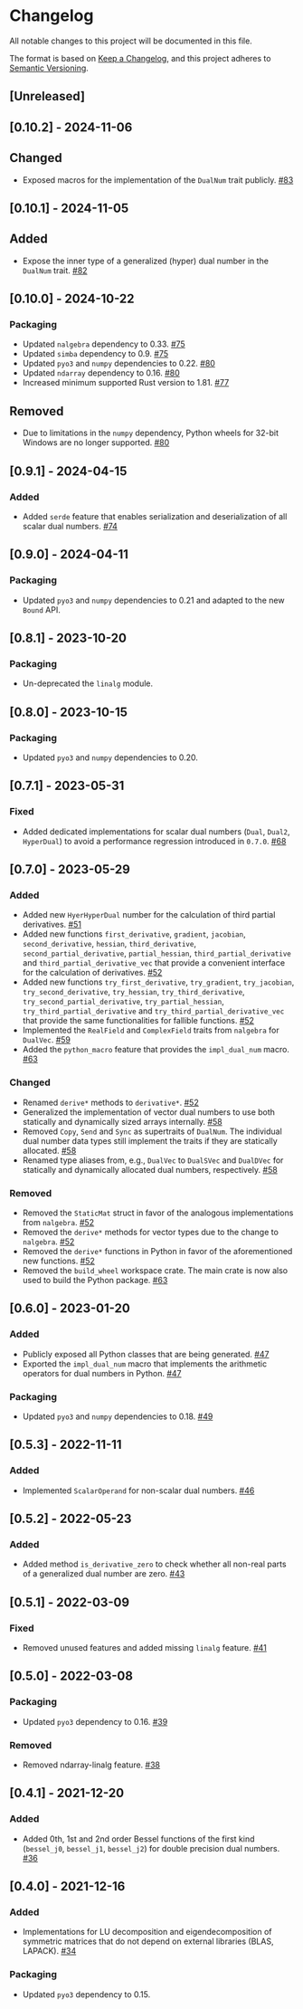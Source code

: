 # Changelog
All notable changes to this project will be documented in this file.

The format is based on [Keep a Changelog](https://keepachangelog.com/en/1.0.0/),
and this project adheres to [Semantic Versioning](https://semver.org/spec/v2.0.0.html).

## [Unreleased]

## [0.10.2] - 2024-11-06
## Changed
- Exposed macros for the implementation of the `DualNum` trait publicly. [#83](https://github.com/itt-ustutt/num-dual/pull/83)

## [0.10.1] - 2024-11-05
## Added
- Expose the inner type of a generalized (hyper) dual number in the `DualNum` trait. [#82](https://github.com/itt-ustutt/num-dual/pull/82)

## [0.10.0] - 2024-10-22
### Packaging
- Updated `nalgebra` dependency to 0.33. [#75](https://github.com/itt-ustutt/num-dual/pull/75)
- Updated `simba` dependency to 0.9. [#75](https://github.com/itt-ustutt/num-dual/pull/75)
- Updated `pyo3` and `numpy` dependencies to 0.22. [#80](https://github.com/itt-ustutt/num-dual/pull/80)
- Updated `ndarray` dependency to 0.16. [#80](https://github.com/itt-ustutt/num-dual/pull/80)
- Increased minimum supported Rust version to 1.81. [#77](https://github.com/itt-ustutt/num-dual/pull/77)

## Removed
- Due to limitations in the `numpy` dependency, Python wheels for 32-bit Windows are no longer supported. [#80](https://github.com/itt-ustutt/num-dual/pull/80)

## [0.9.1] - 2024-04-15
### Added
- Added `serde` feature that enables serialization and deserialization of all scalar dual numbers. [#74](https://github.com/itt-ustutt/num-dual/pull/74)

## [0.9.0] - 2024-04-11
### Packaging
- Updated `pyo3` and `numpy` dependencies to 0.21 and adapted to the new `Bound` API.

## [0.8.1] - 2023-10-20
### Packaging
- Un-deprecated the `linalg` module.

## [0.8.0] - 2023-10-15
### Packaging
- Updated `pyo3` and `numpy` dependencies to 0.20.

## [0.7.1] - 2023-05-31
### Fixed
- Added dedicated implementations for scalar dual numbers (`Dual`, `Dual2`, `HyperDual`) to avoid a performance regression introduced in `0.7.0`. [#68](https://github.com/itt-ustutt/num-dual/pull/68)

## [0.7.0] - 2023-05-29
### Added
- Added new `HyerHyperDual` number for the calculation of third partial derivatives. [#51](https://github.com/itt-ustutt/num-dual/pull/51)
- Added new functions `first_derivative`, `gradient`, `jacobian`, `second_derivative`, `hessian`, `third_derivative`, `second_partial_derivative`, `partial_hessian`, `third_partial_derivative` and `third_partial_derivative_vec` that provide a convenient interface for the calculation of derivatives. [#52](https://github.com/itt-ustutt/num-dual/pull/52)
- Added new functions `try_first_derivative`, `try_gradient`, `try_jacobian`, `try_second_derivative`, `try_hessian`, `try_third_derivative`, `try_second_partial_derivative`, `try_partial_hessian`, `try_third_partial_derivative` and `try_third_partial_derivative_vec` that provide the same functionalities for fallible functions. [#52](https://github.com/itt-ustutt/num-dual/pull/52)
- Implemented the `RealField` and `ComplexField` traits from `nalgebra` for `DualVec`. [#59](https://github.com/itt-ustutt/num-dual/pull/59)
- Added the `python_macro` feature that provides the `impl_dual_num` macro. [#63](https://github.com/itt-ustutt/num-dual/pull/63)

### Changed
- Renamed `derive*` methods to `derivative*`. [#52](https://github.com/itt-ustutt/num-dual/pull/52)
- Generalized the implementation of vector dual numbers to use both statically and dynamically sized arrays internally. [#58](https://github.com/itt-ustutt/num-dual/pull/58)
- Removed `Copy`, `Send` and `Sync` as supertraits of `DualNum`. The individual dual number data types still implement the traits if they are statically allocated. [#58](https://github.com/itt-ustutt/num-dual/pull/58)
- Renamed type aliases from, e.g., `DualVec` to `DualSVec` and `DualDVec` for statically and dynamically allocated dual numbers, respectively. [#58](https://github.com/itt-ustutt/num-dual/pull/58)

### Removed
- Removed the `StaticMat` struct in favor of the analogous implementations from `nalgebra`. [#52](https://github.com/itt-ustutt/num-dual/pull/52)
- Removed the `derive*` methods for vector types due to the change to `nalgebra`. [#52](https://github.com/itt-ustutt/num-dual/pull/52)
- Removed the `derive*` functions in Python in favor of the aforementioned new functions. [#52](https://github.com/itt-ustutt/num-dual/pull/52)
- Removed the `build_wheel` workspace crate. The main crate is now also used to build the Python package. [#63](https://github.com/itt-ustutt/num-dual/pull/63)

## [0.6.0] - 2023-01-20
### Added
- Publicly exposed all Python classes that are being generated. [#47](https://github.com/itt-ustutt/num-dual/pull/47)
- Exported the `impl_dual_num` macro that implements the arithmetic operators for dual numbers in Python. [#47](https://github.com/itt-ustutt/num-dual/pull/47)

### Packaging
- Updated `pyo3` and `numpy` dependencies to 0.18. [#49](https://github.com/itt-ustutt/num-dual/pull/49)

## [0.5.3] - 2022-11-11
### Added
- Implemented `ScalarOperand` for non-scalar dual numbers. [#46](https://github.com/itt-ustutt/num-dual/pull/46)

## [0.5.2] - 2022-05-23
### Added
- Added method `is_derivative_zero` to check whether all non-real parts of a generalized dual number are zero. [#43](https://github.com/itt-ustutt/num-dual/pull/43)

## [0.5.1] - 2022-03-09
### Fixed
- Removed unused features and added missing `linalg` feature. [#41](https://github.com/itt-ustutt/num-dual/pull/41)

## [0.5.0] - 2022-03-08
### Packaging
- Updated `pyo3` dependency to 0.16. [#39](https://github.com/itt-ustutt/num-dual/pull/39)

### Removed
-  Removed ndarray-linalg feature. [#38](https://github.com/itt-ustutt/num-dual/pull/38)

## [0.4.1] - 2021-12-20
### Added
- Added 0th, 1st and 2nd order Bessel functions of the first kind (`bessel_j0`, `bessel_j1`, `bessel_j2`) for double precision dual numbers. [#36](https://github.com/itt-ustutt/num-dual/pull/36)

## [0.4.0] - 2021-12-16
### Added
- Implementations for LU decomposition and eigendecomposition of symmetric matrices that do not depend on external libraries (BLAS, LAPACK). [#34](https://github.com/itt-ustutt/num-dual/pull/34)

### Packaging
- Updated `pyo3` dependency to 0.15.
